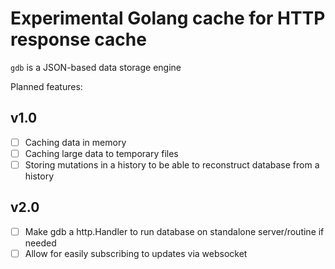 # Experimental Golang cache for HTTP response cache

`gdb` is a JSON-based data storage engine

Planned features:

## v1.0

- [ ] Caching data in memory
- [ ] Caching large data to temporary files
- [ ] Storing mutations in a history to be able to reconstruct database from a history

## v2.0

- [ ] Make gdb a http.Handler to run database on standalone server/routine if needed
- [ ] Allow for easily subscribing to updates via websocket
